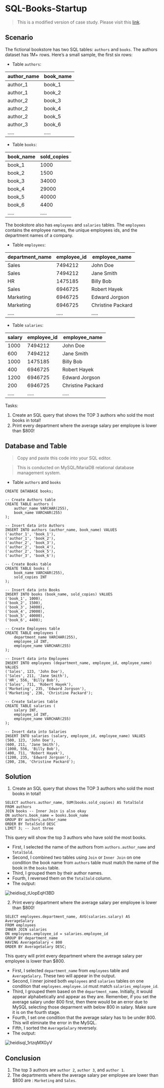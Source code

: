 # SQL-Books-Startup
> This is a modified version of case study. Please visit this [link](https://data36.com/sql-interview-questions-tech-screening-data-analysts/). 

## Scenario 
The fictional bookstore has two SQL tables: `authors` and `books`.
The authors dataset has 1M+ rows. Here’s a small sample, the first six rows:

* Table `authors`:
  
| author_name | book_name |
|---|---|
| author_1 | book_1 |
| author_1 | book_2 |
| author_2 | book_3 |
| author_2 | book_4 |
| author_2 | book_5 |
| author_3 | book_6 |
| ..... | .....|

* Table `books`:
  
| book_name | sold_copies |
|---|---|
| book_1 | 1000 |
| book_2 | 1500 |
| book_3 | 34000 |
| book_4 | 29000 |
| book_5 | 40000 |
| book_6 | 4400 |
| ..... | .....|

The bookstore also has `employees` and `salaries` tables. The `employees` contains the employee names, the unique employees ids, and the department names of a company.

* Table `employees`:

| department_name | employee_id | employee_name |
|---|---|---|
| Sales | 7494212 | John Doe |
| Sales | 7494212 | Jane Smith |
| HR | 1475185 | Billy Bob |
| Sales | 6946725 | Robert Hayek |
| Marketing | 6946725 | Edward Jorgson |
| Marketing | 6946725 | Christine Packard |
| ..... | .....| ..... |

* Table `salaries`: 

| salary | employee_id | employee_name |
|---|---|---|
| 1000 | 7494212 | John Doe |
| 600 | 7494212 | Jane Smith |
| 1000 | 1475185 | Billy Bob |
| 400 | 6946725 | Robert Hayek |
| 1200 | 6946725 | Edward Jorgson |
| 200 | 6946725 | Christine Packard |
| ..... | .....| ..... |


Tasks: 
1. Create an SQL query that shows the TOP 3 authors who sold the most books in total!
2. Print every department where the average salary per employee is lower than $800!

## Database and Table
> Copy and paste this code into your SQL editor.

> This is conducted on MySQL/MariaDB relational database management system.

* Table `authors` and `books`
```
CREATE DATABASE books;

-- Create Authors table
CREATE TABLE authors (
    author_name VARCHAR(255),
    book_name VARCHAR(255)
);

-- Insert data into Authors
INSERT INTO authors (author_name, book_name) VALUES
('author_1', 'book_1'),
('author_1', 'book_2'),
('author_2', 'book_3'),
('author_2', 'book_4'),
('author_2', 'book_5'),
('author_3', 'book_6');

-- Create Books table
CREATE TABLE books (
    book_name VARCHAR(255),
    sold_copies INT
);

-- Insert data into Books
INSERT INTO books (book_name, sold_copies) VALUES
('book_1', 1000),
('book_2', 1500),
('book_3', 34000),
('book_4', 29000),
('book_5', 40000),
('book_6', 4400);

-- Create Employees table
CREATE TABLE employees (
    department_name VARCHAR(255),
    employee_id INT,
    employee_name VARCHAR(255)
);

-- Insert data into Employees
INSERT INTO employees (department_name, employee_id, employee_name) VALUES
('Sales', 123, 'John Doe'),
('Sales', 211, 'Jane Smith'),
('HR', 556, 'Billy Bob'),
('Sales', 711, 'Robert Hayek'),
('Marketing', 235, 'Edward Jorgson'),
('Marketing', 236, 'Christine Packard');

-- Create Salaries table
CREATE TABLE salaries (
    salary INT,
    employee_id INT,
    employee_name VARCHAR(255)
);

-- Insert data into Salaries
INSERT INTO salaries (salary, employee_id, employee_name) VALUES
(500, 123, 'John Doe'),
(600, 211, 'Jane Smith'),
(1000, 556, 'Billy Bob'),
(400, 711, 'Robert Hayek'),
(1200, 235, 'Edward Jorgson'),
(200, 236, 'Christine Packard');

```

## Solution
1. Create an SQL query that shows the TOP 3 authors who sold the most books in total!
   
```
SELECT authors.author_name, SUM(books.sold_copies) AS TotalSold
FROM authors
JOIN books -- Inner Join is also okay
ON authors.book_name = books.book_name
GROUP BY authors.author_name
ORDER BY TotalSold DESC
LIMIT 3; -- Just three
```
This query will show the top 3 authors who have sold the most books. 
* First, I selected the name of the authors from `authors.author_name` and `TotalSold`.
* Second, I combined two tables using `Join` or `Inner Join` on one condition the book name from `authors` table must match the name of the book in the `books` table.
* Third, I grouped them by their author names.
* Fourth, I reversed them on the `TotalSold` column.
* The output:

![heidisql_tUopEqH3BD](https://github.com/Kwangsa19/SQL-Books-Startup/assets/135963482/7fac874a-ec38-4e9e-a895-df56f494b68d)

2. Print every department where the average salary per employee is lower than $800!

```
SELECT employees.department_name, AVG(salaries.salary) AS AverageSalary
FROM employees 
INNER JOIN salaries 
ON employees.employee_id = salaries.employee_id
GROUP BY department_name
HAVING AverageSalary < 800
ORDER BY AverageSalary DESC;
```
This query will print every department where the average salary per employee is lower than $800.
* First, I selected `department_name` from `employees` table and `AverageSalary`. These two will appear in the output. 
* Second, I inner joined both `employees` and `salaries` tables on one condition that `employees.employee.id` must match `salaries_employee_id`.
* Third, I grouped them based on the `department_name`. Initially, it would appear alphabetically and appear as they are. Remember, if you set the average salary under 800 first, then there would be an error due to MySQL selecting those deparment with below 800 in salary. Make sure it is on the fourth stage. 
* Fourth, I set one condition that the average salary has to be under 800. This will eliminate the error in the MySQL. 
* Fifth, I sorted the `AverageSalary` reversely.
* The output:

![heidisql_1rtzqMXGyV](https://github.com/Kwangsa19/SQL-Books-Startup/assets/135963482/7e2f01ae-4127-4782-b770-190a3d7b1b32)

## Conclusion
1. The top 3 authors are `author 2`, `author 3`, and `author 1`.
2. The departments where the average salary per employee are lower than $800 are : `Marketing` and `Sales`. 
